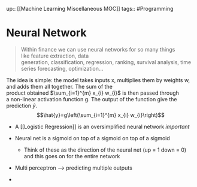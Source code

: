 up:: [[Machine Learning Miscellaneous MOC]]
tags:: #Programming 
# Neural Network
> Within finance we can use neural networks for so many things like feature extraction, data generation, classification, regression, ranking, survival analysis, time series forecasting, optimization…

The idea is simple: the model takes inputs x, multiplies them by weights w, and adds them all together. The sum of the product obtained $\sum_{i=1}^{m} x_{i} w_{i}$ is then passed through a non-linear activation function g. The output of the function give the prediction $\hat{y}$.
$$\hat{y}=g\left(\sum_{i=1}^{m} x_{i} w_{i}\right)$$

- A [[Logistic Regression]] is an oversimplified neural network *important*
- Neural net is a sigmoid on top of a sigmoid on top of a sigmoid 
	- Think of these as the direction of the neural net (up = 1 down = 0) and this goes on for the entire network
- Multi perceptron --> predicting multiple outputs


- 